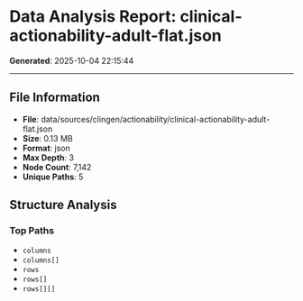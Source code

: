 # Data Analysis Report: clinical-actionability-adult-flat.json

**Generated**: 2025-10-04 22:15:44

---

## File Information

- **File**: data/sources/clingen/actionability/clinical-actionability-adult-flat.json
- **Size**: 0.13 MB
- **Format**: json
- **Max Depth**: 3
- **Node Count**: 7,142
- **Unique Paths**: 5

## Structure Analysis

### Top Paths

- `columns`
- `columns[]`
- `rows`
- `rows[]`
- `rows[][]`
